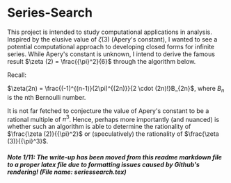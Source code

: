 # Series-Search

This project is intended to study computational applications in analysis. Inspired by the elusive value of $\zeta (3)$ (Apery's constant), I wanted to see a potential computational approach to developing closed forms for infinite series. While Apery's constant is unknown, I intend to derive the famous result $\zeta (2) = \frac{{\pi}^2}{6}$ through the algorithm below. 

Recall:

$\zeta(2n) = \frac{(-1)^{(n-1)}(2\pi)^{(2n)}}{2 \cdot (2n)!}B_{2n}$, where $B_n$ is the nth Bernoulli number.

It is not far fetched to conjecture the value of Apery's constant to be a rational multiple of ${\pi}^3$. Hence, perhaps more importantly (and nuanced) is whether such an algorithm is able to determine the rationality of $\frac{\zeta (2)}{{\pi}^2}$ or (speculatively) the rationality of $\frac{\zeta (3)}{{\pi}^3}$.

##### Note 1/11: The write-up has been moved from this readme markdown file to a proper latex file due to formatting issues caused by Github's rendering! (File name: seriessearch.tex)